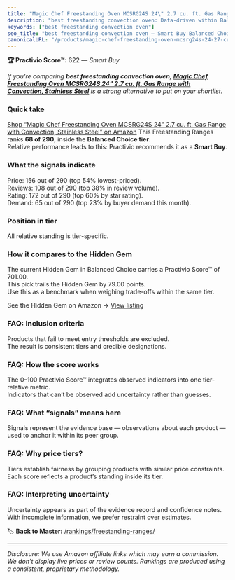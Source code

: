 ```yaml
---
title: "Magic Chef Freestanding Oven MCSRG24S 24\" 2.7 cu. ft. Gas Range with Convection, Stainless Steel"
description: "best freestanding convection oven: Data-driven within Balanced Choice ranking using the Practivio Score™. Positioned by quality, value, demand, findability, mo…"
keywords: ["best freestanding convection oven"]
seo_title: "best freestanding convection oven — Smart Buy Balanced Choice (2025)"
canonicalURL: "/products/magic-chef-freestanding-oven-mcsrg24s-24-27-cu-ft-gas-range-with-convection-stainless-steel-B0756LHGK5/"
---
```


**🏆 Practivio Score™:** 622 — _Smart Buy_


*If you're comparing **best freestanding convection oven**, **[Magic Chef Freestanding Oven MCSRG24S 24" 2.7 cu. ft. Gas Range with Convection, Stainless Steel](https://www.amazon.com/dp/B0756LHGK5?tag=practivio-20)** is a strong alternative to put on your shortlist.*
### Quick take
[Shop “Magic Chef Freestanding Oven MCSRG24S 24" 2.7 cu. ft. Gas Range with Convection, Stainless Steel” on Amazon](https://www.amazon.com/dp/B0756LHGK5?tag=practivio-20)
This Freestanding Ranges ranks **68 of 290**, inside the **Balanced Choice tier**.  
Relative performance leads to this: Practivio recommends it as a **Smart Buy**.

### What the signals indicate
Price: 156 out of 290 (top 54% lowest-priced).  
Reviews: 108 out of 290 (top 38% in review volume).  
Rating: 172 out of 290 (top 60% by star rating).  
Demand: 65 out of 290 (top 23% by buyer demand this month).

### Position in tier
All relative standing is tier-specific.

### How it compares to the Hidden Gem
The current Hidden Gem in Balanced Choice carries a Practivio Score™ of 701.00.  
This pick trails the Hidden Gem by 79.00 points.  
Use this as a benchmark when weighing trade-offs within the same tier.  

See the Hidden Gem on Amazon → [View listing](https://www.amazon.com/dp/B07FWRTVYZ?tag=practivio-20)

### FAQ: Inclusion criteria
Products that fail to meet entry thresholds are excluded.  
The result is consistent tiers and credible designations.

### FAQ: How the score works
The 0–100 Practivio Score™ integrates observed indicators into one tier-relative metric.  
Indicators that can’t be observed add uncertainty rather than guesses.

### FAQ: What “signals” means here
Signals represent the evidence base — observations about each product — used to anchor it within its peer group.

### FAQ: Why price tiers?
Tiers establish fairness by grouping products with similar price constraints.  
Each score reflects a product’s standing inside its tier.

### FAQ: Interpreting uncertainty
Uncertainty appears as part of the evidence record and confidence notes.  
With incomplete information, we prefer restraint over estimates.


🏷️ **Back to Master:** [/rankings/freestanding-ranges/](/rankings/freestanding-ranges/)

---
_Disclosure: We use Amazon affiliate links which may earn a commission. We don’t display live prices or review counts. Rankings are produced using a consistent, proprietary methodology._
